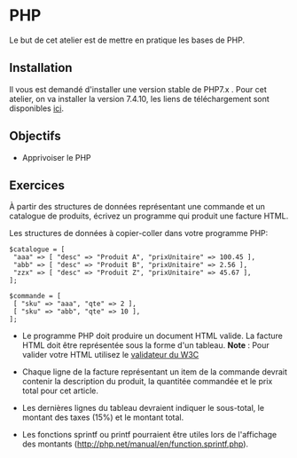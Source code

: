 # PHP
Le but de cet atelier est de mettre en pratique les bases de PHP.

## Installation
Il vous est demandé d'installer une version stable de PHP7.x .
Pour cet atelier, on va installer la version 7.4.10, les liens de téléchargement sont disponibles [ici](https://www.php.net/downloads.php).

## Objectifs 
- Apprivoiser le PHP

## Exercices 
À partir des structures de données représentant une commande et un catalogue de produits, écrivez un programme qui produit une facture HTML.

Les structures de données à copier-coller dans votre programme PHP:

    $catalogue = [
     "aaa" => [ "desc" => "Produit A", "prixUnitaire" => 100.45 ],
     "abb" => [ "desc" => "Produit B", "prixUnitaire" => 2.56 ],
     "zzx" => [ "desc" => "Produit Z", "prixUnitaire" => 45.67 ],
    ];

    $commande = [
     [ "sku" => "aaa", "qte" => 2 ],
     [ "sku" => "abb", "qte" => 10 ],
    ];

- Le programme PHP doit produire un document HTML valide. La facture HTML doit être représentée sous la forme d'un tableau.
**Note** : Pour valider votre HTML utilisez le [validateur du W3C](https://validator.w3.org/#validate_by_input)

- Chaque ligne de la facture représentant un item de la commande devrait contenir la description du produit, la quantitée commandée et le prix total pour cet article.

- Les dernières lignes du tableau devraient indiquer le sous-total, le montant des taxes (15%) et le montant total.

- Les fonctions sprintf ou printf pourraient être utiles lors de l'affichage des montants (http://php.net/manual/en/function.sprintf.php).

